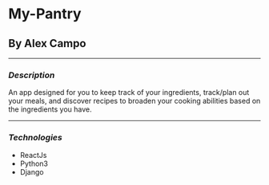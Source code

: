 # My-Pantry

## By Alex Campo

---

### **_Description_**

An app designed for you to keep track of your ingredients, track/plan out your meals, and discover recipes to broaden your cooking abilities based on the ingredients you have.

---

### ***_Technologies_***

- ReactJs
- Python3
- Django
